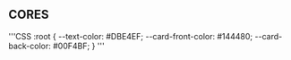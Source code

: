 ## CORES
'''CSS
:root {
    --text-color: #DBE4EF;
    --card-front-color: #144480;
--card-back-color: #00F4BF;
}
'''
